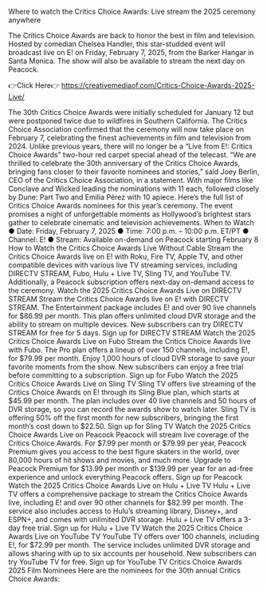 Where to watch the Critics Choice Awards: Live stream the 2025 ceremony anywhere


The Critics Choice Awards are back to honor the best in film and television. Hosted by
comedian Chelsea Handler, this star-studded event will broadcast live on E! on Friday,
February 7, 2025, from the Barker Hangar in Santa Monica. The show will also be
available to stream the next day on Peacock.


👉Click Here👉 https://creativemediaof.com/Critics-Choice-Awards-2025-Live/



The 30th Critics Choice Awards were initially scheduled for January 12 but were
postponed twice due to wildfires in Southern California. The Critics Choice Association
confirmed that the ceremony will now take place on February 7, celebrating the finest
achievements in film and television from 2024.
Unlike previous years, there will no longer be a “Live from E!: Critics Choice Awards”
two-hour red carpet special ahead of the telecast.
“We are thrilled to celebrate the 30th anniversary of the Critics Choice Awards, bringing
fans closer to their favorite nominees and stories,” said Joey Berlin, CEO of the Critics
Choice Association, in a statement.
With major films like Conclave and Wicked leading the nominations with 11 each,
followed closely by Dune: Part Two and Emilia Pérez with 10 apiece. Here’s the full list of
Critics Choice Awards nominees for this year’s ceremony. The event promises a night of
unforgettable moments as Hollywood’s brightest stars gather to celebrate cinematic
and television achievements.
When to Watch
● Date: Friday, February 7, 2025
● Time: 7:00 p.m. – 10:00 p.m. ET/PT
● Channel: E!
● Stream: Available on-demand on Peacock starting February 8
How to Watch the Critics Choice Awards Live Without Cable
Stream the Critics Choice Awards live on E! with Roku, Fire TV, Apple TV, and other
compatible devices with various live TV streaming services, including DIRECTV
STREAM, Fubo, Hulu + Live TV, Sling TV, and YouTube TV.
Additionally, a Peacock subscription offers next-day on-demand access to the
ceremony.
Watch the 2025 Critics Choice Awards Live on DIRECTV STREAM
Stream the Critics Choice Awards live on E! with DIRECTV STREAM. The Entertainment
package includes E! and over 90 live channels for $86.99 per month. This plan offers
unlimited cloud DVR storage and the ability to stream on multiple devices.
New subscribers can try DIRECTV STREAM for free for 5 days.
Sign up for DIRECTV STREAM
Watch the 2025 Critics Choice Awards Live on Fubo
Stream the Critics Choice Awards live with Fubo. The Pro plan offers a lineup of over
150 channels, including E!, for $79.99 per month. Enjoy 1,000 hours of cloud DVR
storage to save your favorite moments from the show.
New subscribers can enjoy a free trial before committing to a subscription.
Sign up for Fubo
Watch the 2025 Critics Choice Awards Live on Sling TV
Sling TV offers live streaming of the Critics Choice Awards on E! through its Sling Blue
plan, which starts at $45.99 per month. The plan includes over 40 live channels and 50
hours of DVR storage, so you can record the awards show to watch later.
Sling TV is offering 50% off the first month for new subscribers, bringing the first
month’s cost down to $22.50.
Sign up for Sling TV
Watch the 2025 Critics Choice Awards Live on Peacock
Peacock will stream live coverage of the Critics Choice Awards. For $7.99 per month or
$79.99 per year, Peacock Premium gives you access to the best figure skaters in the
world, over 80,000 hours of hit shows and movies, and much more. Upgrade to Peacock
Premium for $13.99 per month or $139.99 per year for an ad-free experience and unlock
everything Peacock offers.
Sign up for Peacock
Watch the 2025 Critics Choice Awards Live on Hulu + Live TV
Hulu + Live TV offers a comprehensive package to stream the Critics Choice Awards
live, including E! and over 90 other channels for $82.99 per month. The service also
includes access to Hulu’s streaming library, Disney+, and ESPN+, and comes with
unlimited DVR storage.
Hulu + Live TV offers a 3-day free trial.
Sign up for Hulu + Live TV
Watch the 2025 Critics Choice Awards Live on YouTube TV
YouTube TV offers over 100 channels, including E!, for $72.99 per month. The service
includes unlimited DVR storage and allows sharing with up to six accounts per
household.
New subscribers can try YouTube TV for free.
Sign up for YouTube TV
Critics Choice Awards 2025 Film Nominees
Here are the nominees for the 30th annual Critics Choice Awards: